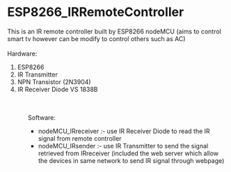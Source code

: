 <h1>ESP8266_IRRemoteController</h1>

This is an IR remote controller built by ESP8266 nodeMCU (aims to control smart tv however can be modify to control others such as AC)
<br><br>
Hardware:
<ol>
  <li>ESP8266</li>
  <li>IR Transmitter</li>
  <li>NPN Transistor (2N3904)</li>
  <li>IR Receiver Diode VS 1838B</li>
<ol>
<br><br>
Software:
<ul>
  <li>nodeMCU_IRreceiver :- use IR Receiver Diode to read the IR signal from remote controller</li>
<li>nodeMCU_IRsender :- use IR Transmitter to send the signal retrieved from IRreceiver (included the web server which allow the devices in same network to send IR signal through webpage)</li>
